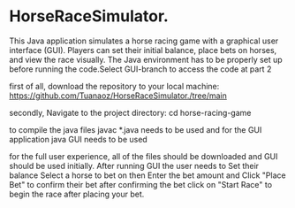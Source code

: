 # HorseRaceSimulator.

This Java application simulates a horse racing game with a graphical user interface (GUI). Players can set their initial balance, place bets on horses, and view the race visually. The Java environment has to be properly set up before running the code.Select GUI-branch to access the code at part 2


first of all, download the repository to your local machine:
https://github.com/Tuanaoz/HorseRaceSimulator./tree/main

secondly, Navigate to the project directory:
cd horse-racing-game

to compile the java files javac *.java needs to be used and for the GUI application java GUI needs to be used 

for the full user experience, all of the files should be downloaded and GUI should be used initially. After running GUI the user needs to Set their balance Select a horse to bet on then Enter the bet amount and Click "Place Bet" to confirm their bet after confirming the bet click on "Start Race" to begin the race after placing your bet.



